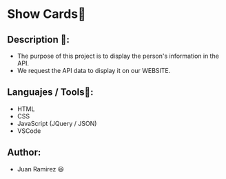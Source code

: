 # Show Cards🚀

## Description 📝:
- The purpose of this project is to display the person's information in the API.
- We request the API data to display it on our WEBSITE.

## Languajes / Tools📌:
- HTML
- CSS
- JavaScript (JQuery / JSON)
- VSCode
## Author:
- Juan Ramirez 😃
